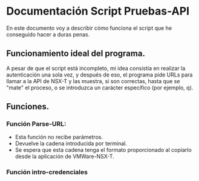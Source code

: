 # Documentación Script Pruebas-API
En este documento voy a describir cómo funciona el script que he conseguido hacer a duras penas.
## Funcionamiento ideal del programa.
A pesar de que el script está incompleto, mi idea consistía en realizar la autenticación una sola vez, y después de eso, el programa pide URLs para llamar a la API de NSX-T y las muestra, si son correctas, hasta que se "mate" el proceso, o se introduzca un carácter específico (por ejemplo, q). 
## Funciones.
### Función Parse-URL:
- Esta función no recibe parámetros. 
- Devuelve la cadena introducida por terminal. 
- Se espera que esta cadena tenga el formato proporcionado al copiarlo desde la aplicación de VMWare-NSX-T.

### Función intro-credenciales
<!--stackedit_data:
eyJoaXN0b3J5IjpbLTE1MDM3MDU4MCw4MDc5MTM2NzQsLTMzMj
Q1NTM2M119
-->